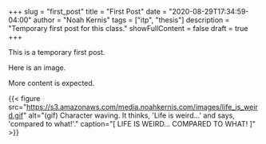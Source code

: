 +++
slug = "first_post"
title = "First Post"
date = "2020-08-29T17:34:59-04:00"
author = "Noah Kernis"
tags = ["itp", "thesis"]
description = "Temporary first post for this class."
showFullContent = false
draft = true
+++

This is a temporary first post. 

Here is an image. 

More content is expected.

{{< figure src="https://s3.amazonaws.com/media.noahkernis.com/images/life_is_weird.gif" alt="(gif) Character waving. It thinks, 'Life is weird...' and says, 'compared to what!'." caption="[ LIFE IS WEIRD... COMPARED TO WHAT! ]" >}}